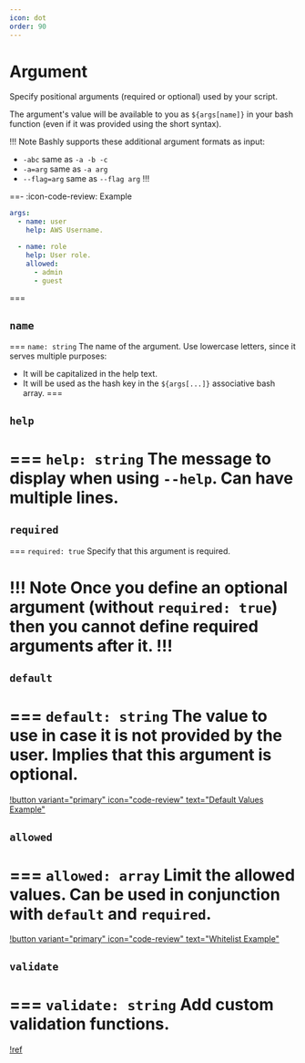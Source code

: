 ```yaml
---
icon: dot
order: 90
---
```


# Argument

Specify positional arguments (required or optional) used by your script.

The argument's value will be available to you as `${args[name]}` in your bash
function (even if it was provided using the short syntax).

!!! Note
Bashly supports these additional argument formats as input:

- `-abc` same as `-a -b -c`
- `-a=arg` same as `-a arg`
- `--flag=arg` same as `--flag arg`
!!!

==- :icon-code-review: Example
```yaml bashly.yml
args:
  - name: user
    help: AWS Username.

  - name: role
    help: User role.
    allowed:
      - admin
      - guest
```
===

## `name`

=== `name: string`
The name of the argument. Use lowercase letters, since it serves multiple
purposes:

- It will be capitalized in the help text.
- It will be used as the hash key in the `${args[...]}` associative bash array.
===

## `help`

=== `help: string`
The message to display when using `--help`. Can have multiple lines.
===

## `required`

=== `required: true`
Specify that this argument is required.

!!! Note
Once you define an optional argument (without `required: true`) then you cannot
define required arguments after it.
!!!
===

## `default`

=== `default: string`
The value to use in case it is not provided by the user. Implies that this
argument is optional.
===

[!button variant="primary" icon="code-review" text="Default Values Example"](https://github.com/DannyBen/bashly/tree/master/examples/default-values#readme)

## `allowed`

=== `allowed: array`
Limit the allowed values. Can be used in conjunction with `default` and
`required`.
===

[!button variant="primary" icon="code-review" text="Whitelist Example"](https://github.com/DannyBen/bashly/tree/master/examples/whitelist#readme)

## `validate`

=== `validate: string`
Add custom validation functions.
===

[!ref](/advanced/validations)
